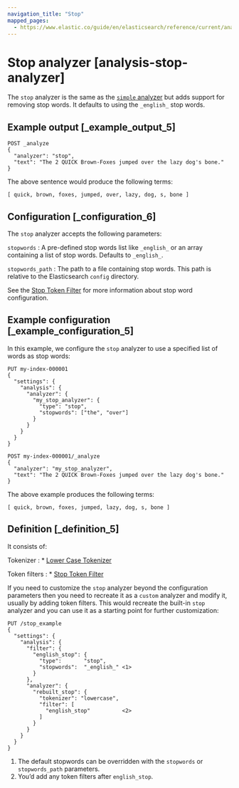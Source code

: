 ```yaml
---
navigation_title: "Stop"
mapped_pages:
  - https://www.elastic.co/guide/en/elasticsearch/reference/current/analysis-stop-analyzer.html
---
```


# Stop analyzer [analysis-stop-analyzer]


The `stop` analyzer is the same as the [`simple` analyzer](/reference/data-analysis/text-analysis/analysis-simple-analyzer.md) but adds support for removing stop words. It defaults to using the `_english_` stop words.


## Example output [_example_output_5]

```console
POST _analyze
{
  "analyzer": "stop",
  "text": "The 2 QUICK Brown-Foxes jumped over the lazy dog's bone."
}
```

The above sentence would produce the following terms:

```text
[ quick, brown, foxes, jumped, over, lazy, dog, s, bone ]
```


## Configuration [_configuration_6]

The `stop` analyzer accepts the following parameters:

`stopwords`
:   A pre-defined stop words list like `_english_` or an array containing a list of stop words. Defaults to `_english_`.

`stopwords_path`
:   The path to a file containing stop words. This path is relative to the Elasticsearch `config` directory.

See the [Stop Token Filter](/reference/data-analysis/text-analysis/analysis-stop-tokenfilter.md) for more information about stop word configuration.


## Example configuration [_example_configuration_5]

In this example, we configure the `stop` analyzer to use a specified list of words as stop words:

```console
PUT my-index-000001
{
  "settings": {
    "analysis": {
      "analyzer": {
        "my_stop_analyzer": {
          "type": "stop",
          "stopwords": ["the", "over"]
        }
      }
    }
  }
}

POST my-index-000001/_analyze
{
  "analyzer": "my_stop_analyzer",
  "text": "The 2 QUICK Brown-Foxes jumped over the lazy dog's bone."
}
```

The above example produces the following terms:

```text
[ quick, brown, foxes, jumped, lazy, dog, s, bone ]
```


## Definition [_definition_5]

It consists of:

Tokenizer
:   * [Lower Case Tokenizer](/reference/data-analysis/text-analysis/analysis-lowercase-tokenizer.md)


Token filters
:   * [Stop Token Filter](/reference/data-analysis/text-analysis/analysis-stop-tokenfilter.md)


If you need to customize the `stop` analyzer beyond the configuration parameters then you need to recreate it as a `custom` analyzer and modify it, usually by adding token filters. This would recreate the built-in `stop` analyzer and you can use it as a starting point for further customization:

```console
PUT /stop_example
{
  "settings": {
    "analysis": {
      "filter": {
        "english_stop": {
          "type":       "stop",
          "stopwords":  "_english_" <1>
        }
      },
      "analyzer": {
        "rebuilt_stop": {
          "tokenizer": "lowercase",
          "filter": [
            "english_stop"          <2>
          ]
        }
      }
    }
  }
}
```

1. The default stopwords can be overridden with the `stopwords` or `stopwords_path` parameters.
2. You’d add any token filters after `english_stop`.


